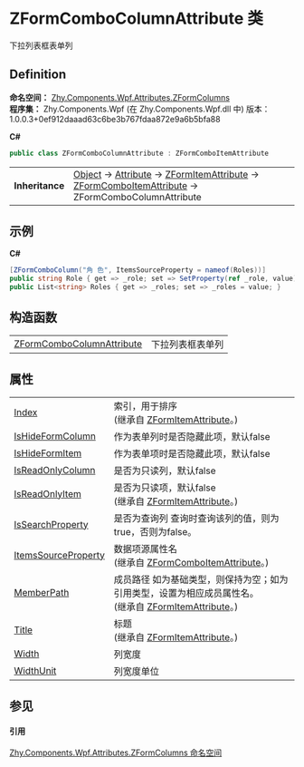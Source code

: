 # ZFormComboColumnAttribute 类


下拉列表框表单列



## Definition
**命名空间：** <a href="N_Zhy_Components_Wpf_Attributes_ZFormColumns.md">Zhy.Components.Wpf.Attributes.ZFormColumns</a>  
**程序集：** Zhy.Components.Wpf (在 Zhy.Components.Wpf.dll 中) 版本：1.0.0.3+0ef912daaad63c6be3b767fdaa872e9a6b5bfa88

**C#**
``` C#
public class ZFormComboColumnAttribute : ZFormComboItemAttribute
```

<table><tr><td><strong>Inheritance</strong></td><td><a href="https://learn.microsoft.com/dotnet/api/system.object" target="_blank" rel="noopener noreferrer">Object</a>  →  <a href="https://learn.microsoft.com/dotnet/api/system.attribute" target="_blank" rel="noopener noreferrer">Attribute</a>  →  <a href="T_Zhy_Components_Wpf_Attributes_Bases_ZFormItemAttribute.md">ZFormItemAttribute</a>  →  <a href="T_Zhy_Components_Wpf_Attributes_ZFormItems_ZFormComboItemAttribute.md">ZFormComboItemAttribute</a>  →  ZFormComboColumnAttribute</td></tr>
</table>



## 示例


**C#**  
``` C#
[ZFormComboColumn("角 色", ItemsSourceProperty = nameof(Roles))]
public string Role { get => _role; set => SetProperty(ref _role, value); }
public List<string> Roles { get => _roles; set => _roles = value; }
```


## 构造函数
<table>
<tr>
<td><a href="M_Zhy_Components_Wpf_Attributes_ZFormColumns_ZFormComboColumnAttribute__ctor.md">ZFormComboColumnAttribute</a></td>
<td>下拉列表框表单列</td></tr>
</table>

## 属性
<table>
<tr>
<td><a href="P_Zhy_Components_Wpf_Attributes_Bases_ZFormItemAttribute_Index.md">Index</a></td>
<td>索引，用于排序<br />(继承自 <a href="T_Zhy_Components_Wpf_Attributes_Bases_ZFormItemAttribute.md">ZFormItemAttribute</a>。)</td></tr>
<tr>
<td><a href="P_Zhy_Components_Wpf_Attributes_ZFormColumns_ZFormComboColumnAttribute_IsHideFormColumn.md">IsHideFormColumn</a></td>
<td>作为表单列时是否隐藏此项，默认false</td></tr>
<tr>
<td><a href="P_Zhy_Components_Wpf_Attributes_ZFormColumns_ZFormComboColumnAttribute_IsHideFormItem.md">IsHideFormItem</a></td>
<td>作为表单项时是否隐藏此项，默认false</td></tr>
<tr>
<td><a href="P_Zhy_Components_Wpf_Attributes_ZFormColumns_ZFormComboColumnAttribute_IsReadOnlyColumn.md">IsReadOnlyColumn</a></td>
<td>是否为只读列，默认false</td></tr>
<tr>
<td><a href="P_Zhy_Components_Wpf_Attributes_Bases_ZFormItemAttribute_IsReadOnlyItem.md">IsReadOnlyItem</a></td>
<td>是否为只读项，默认false<br />(继承自 <a href="T_Zhy_Components_Wpf_Attributes_Bases_ZFormItemAttribute.md">ZFormItemAttribute</a>。)</td></tr>
<tr>
<td><a href="P_Zhy_Components_Wpf_Attributes_ZFormColumns_ZFormComboColumnAttribute_IsSearchProperty.md">IsSearchProperty</a></td>
<td>是否为查询列 查询时查询该列的值，则为true，否则为false。</td></tr>
<tr>
<td><a href="P_Zhy_Components_Wpf_Attributes_ZFormItems_ZFormComboItemAttribute_ItemsSourceProperty.md">ItemsSourceProperty</a></td>
<td>数据项源属性名<br />(继承自 <a href="T_Zhy_Components_Wpf_Attributes_ZFormItems_ZFormComboItemAttribute.md">ZFormComboItemAttribute</a>。)</td></tr>
<tr>
<td><a href="P_Zhy_Components_Wpf_Attributes_Bases_ZFormItemAttribute_MemberPath.md">MemberPath</a></td>
<td>成员路径 如为基础类型，则保持为空；如为引用类型，设置为相应成员属性名。<br />(继承自 <a href="T_Zhy_Components_Wpf_Attributes_Bases_ZFormItemAttribute.md">ZFormItemAttribute</a>。)</td></tr>
<tr>
<td><a href="P_Zhy_Components_Wpf_Attributes_Bases_ZFormItemAttribute_Title.md">Title</a></td>
<td>标题<br />(继承自 <a href="T_Zhy_Components_Wpf_Attributes_Bases_ZFormItemAttribute.md">ZFormItemAttribute</a>。)</td></tr>
<tr>
<td><a href="P_Zhy_Components_Wpf_Attributes_ZFormColumns_ZFormComboColumnAttribute_Width.md">Width</a></td>
<td>列宽度</td></tr>
<tr>
<td><a href="P_Zhy_Components_Wpf_Attributes_ZFormColumns_ZFormComboColumnAttribute_WidthUnit.md">WidthUnit</a></td>
<td>列宽度单位</td></tr>
</table>

## 参见


#### 引用
<a href="N_Zhy_Components_Wpf_Attributes_ZFormColumns.md">Zhy.Components.Wpf.Attributes.ZFormColumns 命名空间</a>  
